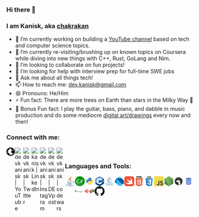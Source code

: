 ### Hi there 👋

### I am Kanisk, aka [chakrakan](https://github.com/chakrakan/)

- 🔭 I’m currently working on building a [YouTube channel](https://www.youtube.com/channel/UC1jjg1XRAuUZj7-Q48v7tFw) based on tech and computer science topics.
- 🌱 I’m currently re-visiting/brushing up on known topics on Coursera while diving into new things with C++, Rust, GoLang and Nim. 
- 👯 I’m looking to collaborate on fun projects!
- 🤔 I’m looking for help with interview prep for full-time SWE jobs
- 💬 Ask me about all things tech!
- 📫 How to reach me: dev.kanisk@gmail.com
- 😄 Pronouns: He/Him
- ⚡ Fun fact: There are more trees on Earth than stars in the Milky Way 🌌
- 🎵 Bonus Fun fact: I play the guitar, bass, piano, and dabble in music production and do some mediocre [digital art/drawings](https://www.deviantart.com/kaniskc) every now and then!

### Connect with me:

[<img align="left" alt="kan.codes" width="22px" src="https://raw.githubusercontent.com/iconic/open-iconic/master/svg/globe.svg" />][website]
[<img align="left" alt="devkanisk | YouTube" width="22px" src="https://cdn.jsdelivr.net/npm/simple-icons@v3/icons/youtube.svg" />][youtube]
[<img align="left" alt="devkanisk | Twitter" width="22px" src="https://cdn.jsdelivr.net/npm/simple-icons@v3/icons/twitter.svg" />][twitter]
[<img align="left" alt="kanisk | LinkedIn" width="22px" src="https://cdn.jsdelivr.net/npm/simple-icons@v3/icons/linkedin.svg" />][linkedin]
[<img align="left" alt="devkanisk | Instagram" width="22px" src="https://cdn.jsdelivr.net/npm/simple-icons@v3/icons/instagram.svg" />][instagram]
[<img align="left" alt="devkanisk | DEVpost" src="https://d2fltix0v2e0sb.cloudfront.net/dev-badge.svg" alt="Kanisk's DEV Profile" width="22px">][devpost]
[<img align="left" alt="devkanisk | codewars" src="https://cdn.jsdelivr.net/npm/simple-icons@v3/icons/codewars.svg" alt="Kanisk's codewars profile" width="22px">][codewars]

<br />

### Languages and Tools:

<a href="#"><img align="left" alt="Java" width="26px" src="https://raw.githubusercontent.com/github/explore/80688e429a7d4ef2fca1e82350fe8e3517d3494d/topics/java/java.png" /></a>
<a href="#"><img align="left" alt="C#" width="26px" src="https://raw.githubusercontent.com/github/explore/80688e429a7d4ef2fca1e82350fe8e3517d3494d/topics/csharp/csharp.png" /></a>
<a href="#"><img align="left" alt="Python" width="26px" src="https://raw.githubusercontent.com/github/explore/80688e429a7d4ef2fca1e82350fe8e3517d3494d/topics/python/python.png" /></a>
<a href="#"><img align="left" alt="Cpp" width="26px" src="https://raw.githubusercontent.com/github/explore/80688e429a7d4ef2fca1e82350fe8e3517d3494d/topics/cpp/cpp.png" /></a>
<a href="#"><img align="left" alt="C" width="26px" src="https://raw.githubusercontent.com/github/explore/80688e429a7d4ef2fca1e82350fe8e3517d3494d/topics/c/c.png" /></a>
<a href="#"><img align="left" alt="Dart" width="26px" src="https://raw.githubusercontent.com/github/explore/80688e429a7d4ef2fca1e82350fe8e3517d3494d/topics/dart/dart.png" /></a>
<a href="#"><img align="left" alt="Swift" width="26px" src="https://raw.githubusercontent.com/github/explore/80688e429a7d4ef2fca1e82350fe8e3517d3494d/topics/swift/swift.png" /></a>
<a href="#"><img align="left" alt="HTML5" width="26px" src="https://raw.githubusercontent.com/github/explore/80688e429a7d4ef2fca1e82350fe8e3517d3494d/topics/html/html.png" /></a>
<a href="#"><img align="left" alt="CSS3" width="26px" src="https://raw.githubusercontent.com/github/explore/80688e429a7d4ef2fca1e82350fe8e3517d3494d/topics/css/css.png" /></a>
<a href="#"><img align="left" alt="JavaScript" width="26px" src="https://raw.githubusercontent.com/github/explore/80688e429a7d4ef2fca1e82350fe8e3517d3494d/topics/javascript/javascript.png" /></a>
<a href="#"><img align="left" alt="Node.js" width="26px" src="https://raw.githubusercontent.com/github/explore/80688e429a7d4ef2fca1e82350fe8e3517d3494d/topics/nodejs/nodejs.png" /></a>
<a href="#"><img align="left" alt="Deno" width="26px" src="https://raw.githubusercontent.com/github/explore/361e2821e2dea67711cde99c9c40ed357061cf27/topics/deno/deno.png" /></a>
<a href="#"><img align="left" alt="SQL" width="26px" src="https://raw.githubusercontent.com/github/explore/80688e429a7d4ef2fca1e82350fe8e3517d3494d/topics/sql/sql.png" /></a>
<a href="#"><img align="left" alt="MongoDB" width="26px" src="https://raw.githubusercontent.com/github/explore/80688e429a7d4ef2fca1e82350fe8e3517d3494d/topics/mongodb/mongodb.png" /></a>
<a href="#"><img align="left" alt="Git" width="26px" src="https://raw.githubusercontent.com/github/explore/80688e429a7d4ef2fca1e82350fe8e3517d3494d/topics/git/git.png" /></a>
<a href="#"><img align="left" alt="GitHub" width="26px" src="https://raw.githubusercontent.com/github/explore/78df643247d429f6cc873026c0622819ad797942/topics/github/github.png" /></a>

<br />
<br />

[website]: https://kan.codes
[twitter]: https://twitter.com/chakra_kan
[youtube]: https://www.youtube.com/channel/UC1jjg1XRAuUZj7-Q48v7tFw/
[instagram]: https://instagram.com/
[linkedin]: https://linkedin.com/in/kaniskc
[devpost]: https://dev.to/chakrakan
[codewars]: https://www.codewars.com/users/chakrakan
